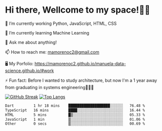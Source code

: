 # Hi there, Wellcome to my space!✌🏾

🔭 I’m currently working Python, JavaScript, HTML, CSS

🌱 I’m currently learning Machine Learning

💬 Ask me about anything!

📫 How to reach me: mamorenoc2@gmail.com

🖥️ My Porfolio: https://mamorenoc2.github.io/manuela-data-science.github.io/#work

⚡ Fun fact: Before I wanted to study architecture, but now I'm a 1 year away from graduating in systems engineering🤣🤣🤣

[![GitHub Streak](https://streak-stats.demolab.com/?user=mamorenoc2&theme=tokyonight_duo)](https://git.io/streak-stats)                 [![Top Langs](https://github-readme-stats.vercel.app/api/top-langs/?username=mamorenoc2&layout=compact&theme=tokyonight)](https://github.com/anuraghazra/github-readme-stats)

<!--START_SECTION:waka-->

```txt
Dart         1 hr 18 mins    ███████████████████░░░░░░   76.48 %
TypeScript   16 mins         ████░░░░░░░░░░░░░░░░░░░░░   16.44 %
HTML         5 mins          █▒░░░░░░░░░░░░░░░░░░░░░░░   05.33 %
JavaScript   1 min           ▒░░░░░░░░░░░░░░░░░░░░░░░░   01.06 %
Other        0 secs          ▒░░░░░░░░░░░░░░░░░░░░░░░░   00.69 %
```

<!--END_SECTION:waka-->
